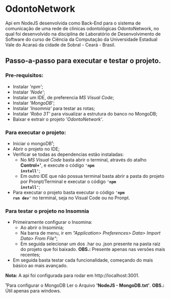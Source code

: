 # OdontoNetwork
<p>Api em NodeJS desenvolvida como Back-End para o sistema de comunicação de uma rede de clinicas odontológicas OdontoNetwork, no qual foi desenvolvido na disciplina de Laboratório de Desenvolvimento de Software do curso de Ciência da Computação da Universidade Estadual Vale do Acaraú da cidade de Sobral - Ceará - Brasil.</p>

## Passo-a-passo para executar e testar o projeto.
### Pre-requisitos:
 - Instalar <i>'npm'</i>;
 - Instalar <i>'Node'</i>;
 - Instalar um IDE, de preferencia <i>MS Visual Code</i>;
 - Instalar <i>'MongoDB'</i>;
 - Instalar <i>'Insomnia'</i> para testar as rotas;
 - Instalar <i>'Robo 3T'</i> para visualizar a estrutura do banco no MongoDB;
 - Baixar e extrair o projeto <i>'OdontoNetwork'</i>.

### Para executar o projeto:
 - Iniciar o mongoDB¹;
 - Abrir o projeto no IDE;
 - Verificar se todas as dependencias estão instaladas:
   - No <i>MS Visual Code</i> basta abrir o terminal, através do atalho <strong>Control+'</strong>, e execute o código <code><strong>'npm install'</strong></code>;
   - Em outro IDE que não possua terminal basta abrir a pasta do projeto por Pronpt/Terminal e executar o código <code><strong>'npm install'</strong></code>;
 - Para executar o projeto basta executar o código <code><strong>'npm run dev'</strong></code> no terminal, seja no Visual Code ou no Pronpt.

### Para testar o projeto no Insomnia
 - Primeiramente configurar o Insomina:
   - Ao abrir o Insominia;
   - Na barra de menu, ir em <i>"Application> Preferences> Data> Import Data> From File"</i>;
   - Em seguida selecionar um dos .har ou .json presente na pasta raiz do projeto que foi baixado. <strong>OBS.:</strong> Presente apenas nas versões mais recentes;
 - Em seguida basta testar cada funcionalidade, começando do mais básico ao mais avançado.
 
<strong>Nota:</strong> A api foi configurada para rodar em http://localhost:3001.
 
 ¹Para configurar o MongoDB Ler o Arquivo <strong>'NodeJS - MongoDB.txt'</strong>. <strong>OBS.:</strong> Útil apenas para windows.
